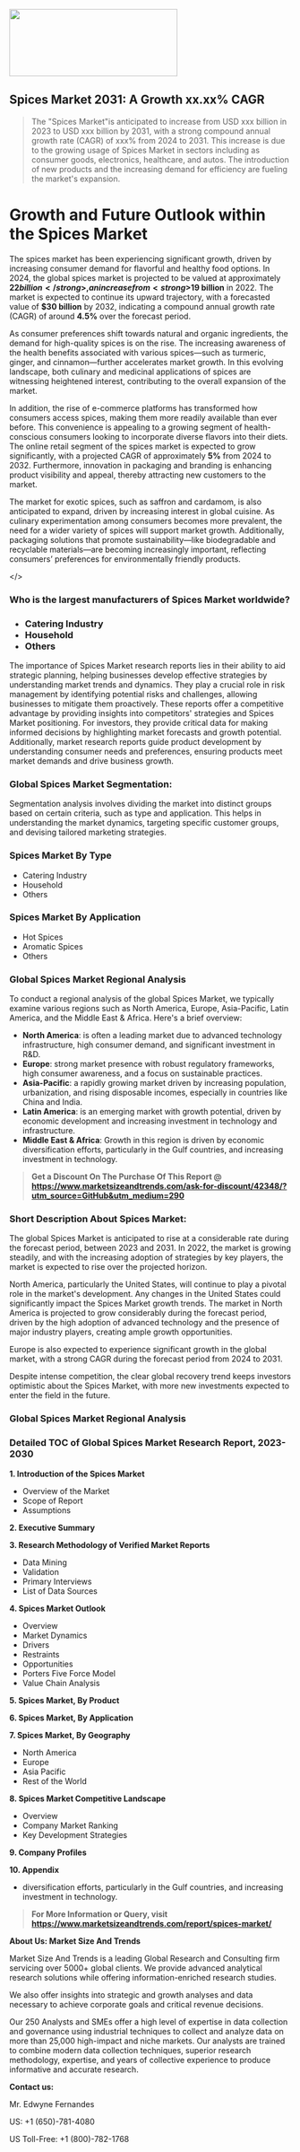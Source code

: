 <img src="https://100x100musica.es/wp-content/uploads/2024/12/Verified-Market-Reports-4-300x120.jpg" alt="" width="300" height="120" class="alignnone size-medium wp-image-100382" /><h2>Spices Market 2031: A&nbsp;Growth&nbsp;xx.xx% CAGR</h2><blockquote id="" class="">The "Spices Market"is anticipated to increase from USD xxx billion in 2023 to USD xxx billion by 2031, with a strong compound annual growth rate (CAGR) of xxx% from 2024 to 2031. This increase is due to the growing usage of Spices Market in sectors including as consumer goods, electronics, healthcare, and autos. The introduction of new products and the increasing demand for efficiency are fueling the market's expansion.</blockquote><p><h1>Growth and Future Outlook within the Spices Market</h1><p>The spices market has been experiencing significant growth, driven by increasing consumer demand for flavorful and healthy food options. In 2024, the global spices market is projected to be valued at approximately <strong>$22 billion</strong>, an increase from <strong>$19 billion</strong> in 2022. The market is expected to continue its upward trajectory, with a forecasted value of <strong>$30 billion</strong> by 2032, indicating a compound annual growth rate (CAGR) of around <strong>4.5%</strong> over the forecast period.</p><p>As consumer preferences shift towards natural and organic ingredients, the demand for high-quality spices is on the rise. The increasing awareness of the health benefits associated with various spices—such as turmeric, ginger, and cinnamon—further accelerates market growth. In this evolving landscape, both culinary and medicinal applications of spices are witnessing heightened interest, contributing to the overall expansion of the market.</p><p><strong></strong></p><p>In addition, the rise of e-commerce platforms has transformed how consumers access spices, making them more readily available than ever before. This convenience is appealing to a growing segment of health-conscious consumers looking to incorporate diverse flavors into their diets. The online retail segment of the spices market is expected to grow significantly, with a projected CAGR of approximately <strong>5%</strong> from 2024 to 2032. Furthermore, innovation in packaging and branding is enhancing product visibility and appeal, thereby attracting new customers to the market.</p><p>The market for exotic spices, such as saffron and cardamom, is also anticipated to expand, driven by increasing interest in global cuisine. As culinary experimentation among consumers becomes more prevalent, the need for a wider variety of spices will support market growth. Additionally, packaging solutions that promote sustainability—like biodegradable and recyclable materials—are becoming increasingly important, reflecting consumers’ preferences for environmentally friendly products.</p></body></></p><h3 id="" class="">Who is the largest manufacturers of&nbsp;Spices Market worldwide?</h3><h3 class=""><p><ul><li>Catering Industry </li><li> Household </li><li> Others</li></ul></p></h3><p id="ember58" class="ember-view reader-text-block__paragraph">The importance of&nbsp;Spices Market research reports lies in their ability to aid strategic planning, helping businesses develop effective strategies by understanding market trends and dynamics. They play a crucial role in risk management by identifying potential risks and challenges, allowing businesses to mitigate them proactively. These reports offer a competitive advantage by providing insights into competitors' strategies and Spices Market positioning. For investors, they provide critical data for making informed decisions by highlighting market forecasts and growth potential. Additionally, market research reports guide product development by understanding consumer needs and preferences, ensuring products meet market demands and drive business growth.</p><h3 id="" class="">Global&nbsp;Spices Market Segmentation:</h3><p id="" class="">Segmentation analysis involves dividing the market into distinct groups based on certain criteria, such as type and application. This helps in understanding the market dynamics, targeting specific customer groups, and devising tailored marketing strategies.</p><h3 id="" class="">Spices Market&nbsp;By Type</h3><p><p><ul><li>Catering Industry </li><li> Household </li><li> Others</p></li></ul></p></p><h3 id="" class="">Spices Market&nbsp;By Application</h3><p class=""><p><ul><li>Hot Spices </li><li> Aromatic Spices </li><li> Others</li></ul></p></p><h3 id="" class="">Global Spices Market Regional Analysis</h3><p id="" class="">To conduct a regional analysis of the global Spices Market, we typically examine various regions such as North America, Europe, Asia-Pacific, Latin America, and the Middle East &amp; Africa. Here's a brief overview:</p><ul><li><strong>North America</strong>: is often a leading market due to advanced technology infrastructure, high consumer demand, and significant investment in R&amp;D.</li><li><strong>Europe</strong>: strong market presence with robust regulatory frameworks, high consumer awareness, and a focus on sustainable practices.</li><li><strong>Asia-Pacific</strong>: a rapidly growing market driven by increasing population, urbanization, and rising disposable incomes, especially in countries like China and India.</li><li><strong>Latin America</strong>: is an emerging market with growth potential, driven by economic development and increasing investment in technology and infrastructure.</li><li><strong>Middle East &amp; Africa</strong>: Growth in this region is driven by economic diversification efforts, particularly in the Gulf countries, and increasing investment in technology.</li></ul><blockquote id="" class=""><strong>Get a Discount On The Purchase Of This Report @ <a href="https://www.marketsizeandtrends.com/download-sample/42348/?utm_source=GitHub&utm_medium=290" target="_blank">https://www.marketsizeandtrends.com/ask-for-discount/42348/?utm_source=GitHub&utm_medium=290</a></strong></blockquote><h3>Short Description About Spices Market:</h3><p id="ember58" class="ember-view reader-text-block__paragraph">The global&nbsp;Spices Market&nbsp;is anticipated to rise at a considerable rate during the forecast period, between 2023 and 2031. In 2022, the market is growing steadily, and with the increasing adoption of strategies by key players, the market is expected to rise over the projected horizon.</p><p id="ember59" class="ember-view reader-text-block__paragraph">North America, particularly the United States, will continue to play a pivotal role in the market's development. Any changes in the United States could significantly impact the&nbsp;Spices Market&nbsp;growth trends. The market in North America is projected to grow considerably during the forecast period, driven by the high adoption of advanced technology and the presence of major industry players, creating ample growth opportunities.</p><p id="ember60" class="ember-view reader-text-block__paragraph">Europe is also expected to experience significant growth in the global market, with a strong CAGR during the forecast period from 2024 to 2031.</p><p id="ember61" class="ember-view reader-text-block__paragraph">Despite intense competition, the clear global recovery trend keeps investors optimistic about the&nbsp;Spices Market, with more new investments expected to enter the field in the future.</p><h3 id="" class="">Global Spices Market Regional Analysis</h3><h3 id="" class="">Detailed TOC of Global Spices Market Research Report, 2023-2030</h3><p id="" class=""><strong>1. Introduction of the Spices Market</strong></p><ul><li>Overview of the Market</li><li>Scope of Report</li><li>Assumptions</li></ul><p id="" class=""><strong>2. Executive Summary</strong></p><p id="" class=""><strong>3. Research Methodology of Verified Market Reports</strong></p><ul><li>Data Mining</li><li>Validation</li><li>Primary Interviews</li><li>List of Data Sources</li></ul><p id="" class=""><strong>4. Spices Market Outlook</strong></p><ul><li>Overview</li><li>Market Dynamics</li><li>Drivers</li><li>Restraints</li><li>Opportunities</li><li>Porters Five Force Model</li><li>Value Chain Analysis</li></ul><p id="" class=""><strong>5. Spices Market, By Product</strong></p><p id="" class=""><strong>6. Spices Market, By Application</strong></p><p id="" class=""><strong>7. Spices Market, By Geography</strong></p><ul><li>North America</li><li>Europe</li><li>Asia Pacific</li><li>Rest of the World</li></ul><p id="" class=""><strong>8. Spices Market Competitive Landscape</strong></p><ul><li>Overview</li><li>Company Market Ranking</li><li>Key Development Strategies</li></ul><p id="" class=""><strong>9. Company Profiles</strong></p><p id="" class=""><strong>10. Appendix</strong></p><ul><li>diversification efforts, particularly in the Gulf countries, and increasing investment in technology.</li></ul><blockquote id="" class=""><strong>For More Information or Query, visit <strong><strong><a href="https://www.marketsizeandtrends.com/report/spices-market/" target="_blank">https://www.marketsizeandtrends.com/report/spices-market/</a></strong></strong></strong></blockquote><p id="" class=""><strong>About Us: Market Size And Trends</strong></p><p id="" class="">Market Size And Trends is a leading Global Research and Consulting firm servicing over 5000+ global clients. We provide advanced analytical research solutions while offering information-enriched research studies.</p><p id="" class="">We also offer insights into strategic and growth analyses and data necessary to achieve corporate goals and critical revenue decisions.</p><p id="" class="">Our 250 Analysts and SMEs offer a high level of expertise in data collection and governance using industrial techniques to collect and analyze data on more than 25,000 high-impact and niche markets. Our analysts are trained to combine modern data collection techniques, superior research methodology, expertise, and years of collective experience to produce informative and accurate research.</p><p id="" class=""><strong>Contact us:</strong></p><p id="" class="">Mr. Edwyne Fernandes</p><p id="" class="">US: +1 (650)-781-4080</p><p id="" class="">US Toll-Free: +1 (800)-782-1768</p>
